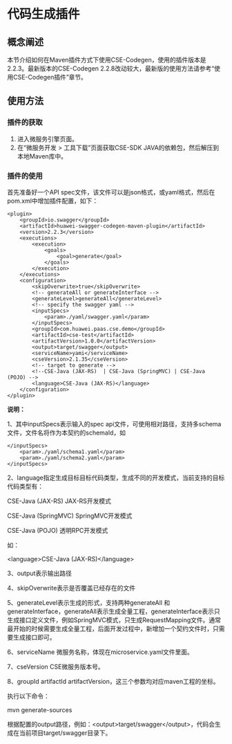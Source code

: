 # 代码生成插件

## 概念阐述

本节介绍如何在Maven插件方式下使用CSE-Codegen，使用的插件版本是2.2.3。最新版本的CSE-Codegen 2.2.8改动较大，最新版的使用方法请参考“使用CSE-Codegen插件”章节。

## 使用方法

### 插件的获取

1. 进入微服务引擎页面。
2. 在“微服务开发 &gt; 工具下载”页面获取CSE-SDK JAVA的依赖包，然后解压到本地Maven库中。

### 插件的使用

首先准备好一个API spec文件，该文件可以是json格式，或yaml格式，然后在pom.xml中增加插件配置，如下：

```
<plugin>
    <groupId>io.swagger</groupId>
    <artifactId>huawei-swagger-codegen-maven-plugin</artifactId>
    <version>2.2.3</version>
    <executions>
        <execution>
            <goals>
                <goal>generate</goal>
            </goals>
        </execution>
    </executions>
    <configuration>
        <skipOverwrite>true</skipOverwrite>
        <!-- generateAll or generateInterface -->
        <generateLevel>generateAll</generateLevel>
        <!-- specify the swagger yaml -->
        <inputSpecs>
            <param>./yaml/swagger.yaml</param>
        </inputSpecs>
        <groupId>com.huawei.paas.cse.demo</groupId>
        <artifactId>cse-test</artifactId>
        <artifactVersion>1.0.0</artifactVersion>
        <output>target/swagger</output>
        <serviceName>yami</serviceName>
        <cseVersion>2.1.35</cseVersion>
        <!-- target to generate -->
        <!--CSE-Java (JAX-RS)  | CSE-Java (SpringMVC) | CSE-Java (POJO) -->
        <language>CSE-Java (JAX-RS)</language>
    </configuration>
</plugin>
```

**说明：**

1、其中inputSpecs表示输入的spec api文件，可使用相对路径，支持多schema文件，文件名将作为本契约的schemaId，如

```
</inputSpecs>
    <param>./yaml/schema1.yaml</param>
    <param>./yaml/schema2.yaml</param>
</inputSpecs>
```

2、language指定生成目标目标代码类型，生成不同的开发模式，当前支持的目标代码类型有：

CSE-Java \(JAX-RS\)         JAX-RS开发模式

CSE-Java \(SpringMVC\)  SpringMVC开发模式

CSE-Java \(POJO\)            透明RPC开发模式

如：

&lt;language&gt;CSE-Java \(JAX-RS\)&lt;/language&gt;

3、output表示输出路径

4、skipOverwrite表示是否覆盖已经存在的文件

5、generateLevel表示生成的形式，支持两种generateAll 和generateInterface，generateAll表示生成全量工程，generateInterface表示只生成接口定义文件，例如SpringMVC模式，只生成RequestMapping文件。通常最开始的时候需要生成全量工程，后面开发过程中，新增加一个契约文件时，只需要生成接口即可。

6、serviceName 微服务名称，体现在microservice.yaml文件里面。

7、cseVersion CSE微服务版本号。

8、groupId artifactId artifactVersion，这三个参数均对应maven工程的坐标。

执行以下命令：

mvn generate-sources

根据配置的output路径，例如：&lt;output&gt;target/swagger&lt;/output&gt;，代码会生成在当前项目target/swagger目录下。

#####
